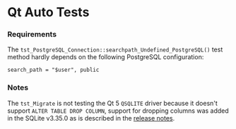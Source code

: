 # Qt Auto Tests

### Requirements

The `tst_PostgreSQL_Connection::searchpath_Undefined_PostgreSQL()` test method hardly depends on the following PostgreSQL configuration:

```
search_path = "$user", public
```

### Notes

The `tst_Migrate` is not testing the Qt 5 `QSQLITE` driver because it doesn't support `ALTER TABLE DROP COLUMN`, support for dropping columns was added in the SQLite v3.35.0 as is described in the [release notes](https://www.sqlite.org/releaselog/3_35_0.html).
